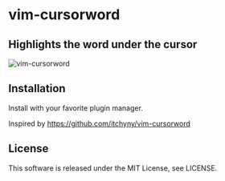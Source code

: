 # vim-cursorword
## Highlights the word under the cursor
![vim-cursorword](https://github.com/nurettn/vim-cursorword/assets/26061576/4b4ab48a-63d4-48a6-91f9-e1f876155699)


## Installation
Install with your favorite plugin manager.

Inspired by https://github.com/itchyny/vim-cursorword

## License
This software is released under the MIT License, see LICENSE.

